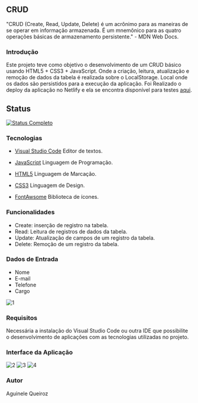 ## CRUD
"CRUD (Create, Read, Update, Delete) é um acrônimo para as maneiras de se operar em informação armazenada. É um mnemônico para as quatro operações básicas de armazenamento persistente." - MDN Web Docs.

### Introdução
Este projeto teve como objetivo o desenvolvimento de um 
CRUD básico usando HTML5 + CSS3 + JavaScript. Onde a criação, leitura, atualização e remoção de dados da tabela é realizada sobre o LocalStorage.
Local onde os dados são persistidos para a execução da aplicação. Foi Realizado o deploy da aplicação no Netlify e ela se encontra disponível para testes [aqui](https://crud-js-application.netlify.app/).

## Status
[![Status Completo](https://img.shields.io/badge/STATUS-COMPLETO-green?style=for-the-badge)]()

### Tecnologias

* [Visual Studio Code](https://code.visualstudio.com/) Editor de textos.

* [JavaScript](https://developer.mozilla.org/pt-BR/docs/Learn/JavaScript) Linguagem de Programação.

* [HTML5](https://developer.mozilla.org/pt-BR/docs/Learn/HTML) Linguagem de Marcação.

* [CSS3](https://developer.mozilla.org/pt-BR/docs/Web/CSS) Linguagem de Design.

* [FontAwsome](https://fontawesome.com/) Biblioteca de ícones.

### Funcionalidades

* Create: inserção de registro na tabela.
* Read: Leitura de registros de dados da tabela.
* Update: Atualização de campos de um registro da tabela.
* Delete: Remoção de um registro da tabela.

### Dados de Entrada

* Nome
* E-mail
* Telefone
* Cargo

![1](https://user-images.githubusercontent.com/66737248/212990483-261e7061-3195-4241-8a41-de9062585c58.png)

### Requisitos

Necessária a instalação do Visual Studio Code ou outra IDE que possibilite o desenvolvimento de aplicações com as tecnologias utilizadas no projeto.

### Interface da Aplicação

![2](https://user-images.githubusercontent.com/66737248/212990699-39d98491-e65f-41e1-aadd-3eca7358f045.png)
![3](https://user-images.githubusercontent.com/66737248/212990711-e566d595-e91c-41c0-b41d-c9f288640ec8.png)
![4](https://user-images.githubusercontent.com/66737248/212990716-3a9f99f8-1820-4922-98a3-62ccfa1785bc.png)


### Autor

Aguinele Queiroz
